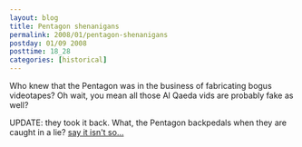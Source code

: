 ```yaml
---
layout: blog
title: Pentagon shenanigans
permalink: 2008/01/pentagon-shenanigans
postday: 01/09 2008
posttime: 18_28
categories: [historical]
---
```


<p>Who knew that the Pentagon was in the business of fabricating bogus videotapes? Oh wait, you mean all those Al Qaeda vids are probably fake as well?</p>

<p>UPDATE: they took it back. What, the Pentagon backpedals when they are caught in a lie? <a href="http://thinkprogress.org/2008/01/10/iran-gunboats/">say it isn't so...</a><br />
</p>
